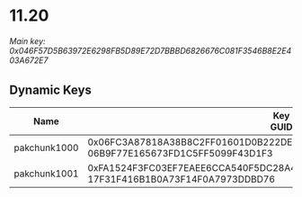 # 11.20

###### Main key: 0x046F57D5B63972E6298FB5D89E72D7BBBD6826676C081F3546B8E2E403A672E7

## Dynamic Keys

| Name         | Key<br/>GUID                                                                                            |
|--------------|---------------------------------------------------------------------------------------------------------|
| pakchunk1000 | 0x06FC3A87818A38B8C2FF01601D0B222DE3DB05986D3E2361B6BE6478306C7BBD<br/>06B9F77E165673FD1C5FF5099F43D1F3 |
| pakchunk1001 | 0xFA1524F3FC03EF7EAEE6CCA540F5DC28A444A28E6F48F6963C6FB7C714F99C53<br/>17F31F416B1B0A73F14F0A7973DDBD76 |
